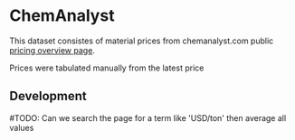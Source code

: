 # ChemAnalyst

This dataset consistes of material prices from chemanalyst.com public [pricing overview page](https://www.chemanalyst.com/Pricing/Pricingoverview).

Prices were tabulated manually from the latest price 

## Development

#TODO: Can we search the page for a term like 'USD/ton' then average all values